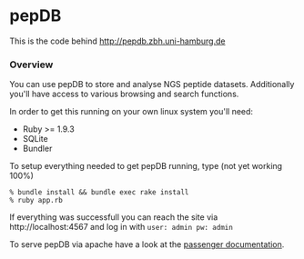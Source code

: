 # pepDB

This is the code behind http://pepdb.zbh.uni-hamburg.de

### Overview 

You can use pepDB to store and analyse NGS peptide datasets. Additionally you'll have access to various browsing and search functions.


In order to get this running on your own linux system you'll need:

* Ruby >= 1.9.3
* SQLite
* Bundler

To setup everything needed to get pepDB running, type (not yet working 100%)

```
% bundle install && bundle exec rake install
% ruby app.rb
```

If everything was successfull you can reach the site via http://localhost:4567 and log in with `user: admin pw: admin`

To serve pepDB via apache have a look at the [passenger documentation](https://www.phusionpassenger.com/documentation/Users%20guide%20Apache.html#_deploying_a_rack_based_ruby_application_including_rails_gt_3).



